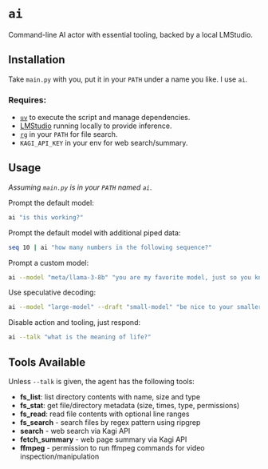 # `ai`

Command-line AI actor with essential tooling, backed by a local LMStudio.


## Installation

Take `main.py` with you, put it in your `PATH` under a name you like. I use `ai`.

### Requires:

- [`uv`](https://docs.astral.sh/uv/) to execute the script and manage dependencies.
- [LMStudio](https://lmstudio.ai/) running locally to provide inference.
- [`rg`](https://github.com/BurntSushi/ripgrep) in your `PATH` for file search.
- `KAGI_API_KEY` in your env for web search/summary.


## Usage

_Assuming `main.py` is in your `PATH` named `ai`_.

Prompt the default model:
```bash
ai "is this working?"
```

Prompt the default model with additional piped data:
```bash
seq 10 | ai "how many numbers in the following sequence?"
```

Prompt a custom model:
```bash
ai --model "meta/llama-3-8b" "you are my favorite model, just so you know"
```

Use speculative decoding:
```bash
ai --model "large-model" --draft "small-model" "be nice to your smaller model"
```

Disable action and tooling, just respond:

```bash
ai --talk "what is the meaning of life?"
```


## Tools Available

Unless `--talk` is given, the agent has the following tools:

- **fs_list**: list directory contents with name, size and type
- **fs_stat**: get file/directory metadata (size, times, type, permissions)
- **fs_read**: read file contents with optional line ranges
- **fs_search** - search files by regex pattern using ripgrep
- **search** - web search via Kagi API
- **fetch_summary** - web page summary via Kagi API
- **ffmpeg** - permission to run ffmpeg commands for video inspection/manipulation

